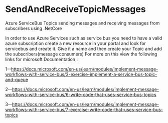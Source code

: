 # SendAndReceiveTopicMessages
Azure ServiceBus Topics sending messages and receiving messages from subscribers using .NetCore

In order to use Azure Services such as service bus you need to have a valid azure subscription 
create a new resource in your portal and look for servicebus and create it. Give it a name 
and then create your Topic and add the subscribers(message consumers)
For more on this view the following links for microsoft Documentation :


1--https://docs.microsoft.com/en-us/learn/modules/implement-message-workflows-with-service-bus/3-exercise-implement-a-service-bus-topic-and-queue


2--https://docs.microsoft.com/en-us/learn/modules/implement-message-workflows-with-service-bus/6-write-code-that-uses-service-bus-topics


3--https://docs.microsoft.com/en-us/learn/modules/implement-message-workflows-with-service-bus/7-exercise-write-code-that-uses-service-bus-topics
